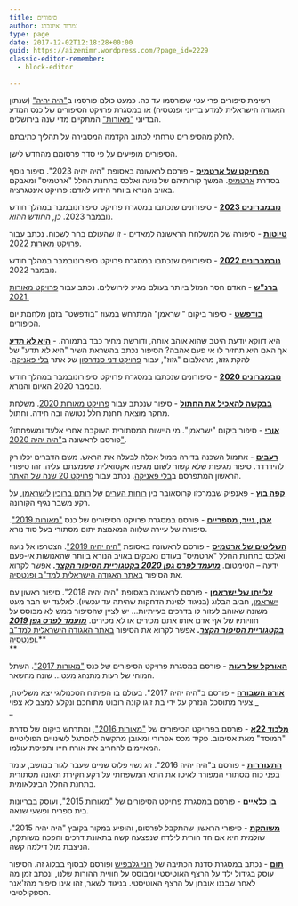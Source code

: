 ```yaml
---
title: סיפורים
author: נמרוד איזנברג
type: page
date: 2017-12-02T12:18:28+00:00
guid: https://aizenimr.wordpress.com/?page_id=2229
classic-editor-remember:
  - block-editor

---
```

רשימת סיפורים פרי עטי שפורסמו עד כה. כמעט כולם פורסמו ב["היה יהיה"][1] (שנתון האגודה הישראלית למדע בדיוני ופנטסיה) או במסגרת פרויקט הסיפורים של כנס המדע הבדיוני ["מאורות"][2] המתקיים מדי שנה בירושלים.

לחלק מהסיפורים טרחתי לכתוב הקדמה המסבירה על תהליך כתיבתם.

הסיפורים מופיעים על פי סדר פרסומם מהחדש לישן.

**[הפרויקט של ארטמיס](/2024/2/29/2024-29-02-הפרויקט-של-ארטמיס-סיפור/)** - פורסם לראשונה באסופת "היה יהיה 2023". סיפור נוסף בסדרת [ארטמיס](/2020/08/15/השליטים-של-ארטמיס-סיפור/). המשך קורותיהם של נועה ואלכס בתחנת החלל "ארטמיס" ומאבקם באויב הנורא ביותר הידוע לאדם: פרויקט אינטגרציה.

[**נובמברונים 2023**](/2023/11/30/נובמברונים-2023/) - סיפורונים שנכתבו במסגרת פרויקט סיפורונובמבר במהלך חודש נובמבר 2023. *כן, החודש ההוא*.

[**טיוטות**][3] - סיפורה של המשלחת הראשונה למאדים - זו שהעולם בחר לשכוח. נכתב עבור [פרויקט מאורות 2022][4].

[**נובמברונים 2022**][5] - סיפורונים שנכתבו במסגרת פרויקט סיפורונובמבר במהלך חודש נובמבר 2022.

[**ברנ"ש**][6] - האדם חסר המזל ביותר בעולם מגיע לירושלים. נכתב עבור [פרויקט מאורות 2021.][7]

[**בודפשט**][8] - סיפור ביקום "ישראמן" המתרחש במעוז "בודפשט" בזמן מלחמת יום הכיפורים.

[**היא לא תדע**][9] - <span class="d2edcug0 hpfvmrgz qv66sw1b c1et5uql b0tq1wua a8c37x1j keod5gw0 nxhoafnm aigsh9s9 d9wwppkn fe6kdd0r mau55g9w c8b282yb hrzyx87i jq4qci2q a3bd9o3v b1v8xokw oo9gr5id hzawbc8m" dir="auto">היא דווקא יודעת היטב שהוא אוהב אותה, ודורשת מחיר כבד בתמורה. אך האם היא תחזיר לו אי פעם אהבה? הסיפור נכתב בהשראת השיר "היא לא תדע" של להקת גזוז, מהאלבום "גזוז", עבור <a href="http://www.blipanika.co.il/?cat=31">פרויקט דני סנדרסון</a> של אתר <a href="http://www.blipanika.co.il/">בלי פאניקה</a>.</span>

[**נובמברונים 2020**][10] - סיפורונים שנכתבו במסגרת פרויקט סיפורונובמבר במהלך חודש נובמבר 2020 האיום והנורא.

[**בבקשה להאכיל את החתול**][11] - סיפור שנכתב עבור [פרויקט מאורות 2020][12]. משלחת מחקר מוצאת תחנת חלל נטושה ובה חידה. וחתול.

[**אורי**][13] - סיפור ביקום "ישראמן". מי היישות המסתורית העוקבת אחרי אלעד ומשפחתו? פורסם לראשונה ב["היה יהיה 2020"][14].

[**רעבים**][15] - אתמול השכנה בדירה ממול אכלה לבעלה את הראש. משם הדברים יכלו רק להידרדר. סיפור מגיפות שלא קשור לשום מגיפה אקטואלית ששמעתם עליה. זהו סיפורי הראשון המתפרסם ב[בלי פאניקה][16]. נכתב עבור [פרויקט 20 שנה של האתר][17].

[**קפה בוץ**][18] - פאנפיק שבמרכזו קרוסאובר בין [רוחות הערים][19] של [רותם ברוכין][20] [לישראמן][21], על רקע משבר נגיף הקורונה.

**[אבן, נייר, מספריים][22]** - פורסם במסגרת פרויקט הסיפורים של כנס ["מאורות 2019"][23]. סיפורה של עיירה שלווה המאמצת יתום מסתורי בעל סוד נורא.

[**השליטים של ארטמיס**][24] - פורסם לראשונה באסופת ["היה יהיה 2019"][25]. הצטרפו אל נועה ואלכס בתחנת החלל "ארטמיס" בעודם נאבקים באויב הנורא ביותר שהאנושות אי-פעם ידעה – הטימטום. **[_מועמד לפרס גפן 2020 בקטגוריית הסיפור הקצר_][26].** אפשר לקרוא את הסיפור [באתר האגודה הישראלית למד"ב ופנטסיה][27].

**[עלייתו של ישראמן][28]** - פורסם לראשונה באסופת "היה יהיה 2018". סיפור ראשון עם [ישראמן][29], חביב הבלוג (בניגוד לפינת הדחקות שהיתה עד עכשיו). לאלעד יש חבר מעט משונה שאוהב לעזור לו בדרכים בעייתיות... יש לציין שהסיפור ממש לא מבוסס על חוויותיו של אף אדם אותו אתם מכירים או לא מכירים. **[_מועמד לפרס גפן 2019 בקטגוריית הסיפור הקצר_][30].** אפשר לקרוא את הסיפור [באתר האגודה הישראלית למד"ב ופנטסיה][31].**  
** 

[**האורקל של רעות**][32] - פורסם במסגרת פרויקט הסיפורים של כנס ["מאורות 2017"][33]. השתל המוחי של רעות מתנהג מעט... שונה מהשאר.

[**אורה השבורה**][34] - פורסם ב"היה יהיה 2017". בעולם בו הפיתוח הטכנולוגי יצא משליטה, צעיר מתוסכל הנזרק על ידי בת זוגו קונה רובוט מתוחכם ונקלע למצב לא צפוי._  
_ 

**[מלכוד 22א][35]** - פורסם בפרויקט הסיפורים של ["מאורות 2016"][36], ומתרחש ביקום של סדרת "המוסד" מאת אסימוב. פקיד מכס אפרורי ומאובן מתקשה להסתגל לשינויים הפוליטיים המאיימים להחריב את אורח חייו ותפיסת עולמו.

**[התעוררות][37]** - פורסם ב"היה יהיה 2016". זוג נשוי פלוס שניים שעבר לגור במושב, עומד בפני כוח מסתורי המפורר לאיטו את התא המשפחתי על רקע חקירת תאונה מסתורית בתחנת החלל הבינלאומית.

**[בן כלאיים][38]** - פורסם במסגרת פרויקט הסיפורים של ["מאורות 2015"][39], ועוסק בבריונות בית ספרית ופשעי שנאה.

**[משותקת][40]** - סיפורי הראשון שהתקבל לפרסום, והופיע במקור בקובץ "היה יהיה 2015". שולמית היא אם חד הורית לילדה שנפצעה קשה בתאונת דרכים והפכה משותקת, הניצבת מול דילמה קשה.

**[תום][41]** - נכתב במסגרת סדנת הכתיבה של [רוני גלבפיש][42] ופורסם לבסוף בבלוג זה. הסיפור עוסק בגידול ילד על הרצף האוטיסטי ומבוסס על חוויית ההורות שלנו, ונכתב זמן מה לאחר שבננו אובחן על הרצף האוטיסטי. בניגוד לשאר, זהו אינו סיפור מהז'אנר הספקולטיבי.

 [1]: http://annual.sf-f.org.il
 [2]: https://meorot.sf-f.org.il
 [3]: https://meorot.sf-f.org.il/2022/INDEX_19.HTM
 [4]: https://meorot.sf-f.org.il/2022/stories/
 [5]: /2022/11/30/%d7%a0%d7%95%d7%91%d7%9e%d7%91%d7%a8%d7%95%d7%a0%d7%99%d7%9d-2022/
 [6]: https://meorot.sf-f.org.il/2021/stories_project/%d7%91%d7%a8%d7%a0%d7%a9-%d7%a0%d7%9e%d7%a8%d7%95%d7%93-%d7%90%d7%99%d7%96%d7%a0%d7%91%d7%a8%d7%92/
 [7]: https://meorot.sf-f.org.il/2021/%d7%a4%d7%a8%d7%95%d7%99%d7%a7%d7%98-%d7%94%d7%a1%d7%99%d7%a4%d7%95%d7%a8%d7%99%d7%9d/
 [8]: /2021/09/16/%d7%91%d7%95%d7%93%d7%a4%d7%a9%d7%98-%d7%a1%d7%99%d7%a4%d7%95%d7%a8/
 [9]: http://www.blipanika.co.il/?p=5220
 [10]: /2020/11/30/%d7%a0%d7%95%d7%91%d7%9e%d7%91%d7%a8%d7%95%d7%a0%d7%99%d7%9d-2020/
 [11]: https://meorot.sf-f.org.il/2020/INDEX-14.HTM
 [12]: https://meorot.sf-f.org.il/2020/%d7%a4%d7%a8%d7%95%d7%99%d7%a7%d7%98-%d7%94%d7%a1%d7%99%d7%a4%d7%95%d7%a8%d7%99%d7%9d/
 [13]: /2020/10/04/%d7%90%d7%95%d7%a8%d7%99-%d7%a1%d7%99%d7%a4%d7%95%d7%a8/
 [14]: http://annual.sf-f.org.il/?cat=16
 [15]: /2020/08/25/%d7%a8%d7%a2%d7%91%d7%99%d7%9d-%d7%a1%d7%99%d7%a4%d7%95%d7%a8/
 [16]: http://www.blipanika.co.il
 [17]: http://www.blipanika.co.il/?p=4792
 [18]: /2020/03/25/%d7%a7%d7%a4%d7%94-%d7%91%d7%95%d7%a5-%d7%a4%d7%90%d7%a0%d7%a4%d7%99%d7%a7/
 [19]: http://rotemwrites.com/?page_id=119
 [20]: http://rotemwrites.com/
 [21]: /category/%d7%99%d7%a9%d7%a8%d7%90%d7%9e%d7%9f/
 [22]: https://meorot.sf-f.org.il/2019/index-19.html
 [23]: https://meorot.sf-f.org.il/2019/
 [24]: /2020/08/15/%d7%94%d7%a9%d7%9c%d7%99%d7%98%d7%99%d7%9d-%d7%a9%d7%9c-%d7%90%d7%a8%d7%98%d7%9e%d7%99%d7%a1-%d7%a1%d7%99%d7%a4%d7%95%d7%a8/
 [25]: http://annual.sf-f.org.il/?cat=15
 [26]: https://www.sf-f.org.il/archives/3058
 [27]: https://www.sf-f.org.il/archives/3054
 [28]: /2019/08/08/%d7%a2%d7%9c%d7%99%d7%99%d7%aa%d7%95-%d7%a9%d7%9c-%d7%99%d7%a9%d7%a8%d7%90%d7%9e%d7%9f-%d7%a1%d7%99%d7%a4%d7%95%d7%a8/
 [29]: /2016/12/13/%d7%99%d7%a9%d7%a8%d7%90%d7%9e%d7%9f-%d7%95%d7%90%d7%a0%d7%99/
 [30]: http://geffen.sf-f.org.il/?p=1761
 [31]: https://www.sf-f.org.il/archives/2778
 [32]: https://meorot.sf-f.org.il/2017/index-29.html
 [33]: https://meorot.sf-f.org.il/2017/
 [34]: /2018/05/05/%d7%90%d7%95%d7%a8%d7%94-%d7%94%d7%a9%d7%91%d7%95%d7%a8%d7%94-%d7%a1%d7%99%d7%a4%d7%95%d7%a8/
 [35]: /2016/12/26/%d7%9e%d7%9c%d7%9b%d7%95%d7%93-22%d7%90-%d7%a1%d7%99%d7%a4%d7%95%d7%a8/
 [36]: https://meorot.sf-f.org.il/2016/
 [37]: /2016/09/22/%d7%94%d7%aa%d7%a2%d7%95%d7%a8%d7%a8%d7%95%d7%aa-%d7%a1%d7%99%d7%a4%d7%95%d7%a8/
 [38]: /2015/12/02/%d7%91%d7%9f-%d7%9b%d7%9c%d7%90%d7%99%d7%99%d7%9d-%d7%a1%d7%99%d7%a4%d7%95%d7%a8/
 [39]: https://meorot.sf-f.org.il/2015/
 [40]: /2015/09/07/%d7%9e%d7%a9%d7%95%d7%aa%d7%a7%d7%aa-%d7%a1%d7%99%d7%a4%d7%95%d7%a8/
 [41]: /2015/08/15/%d7%aa%d7%95%d7%9d-%d7%a1%d7%99%d7%a4%d7%95%d7%a8-2/
 [42]: https://gelbfish.com